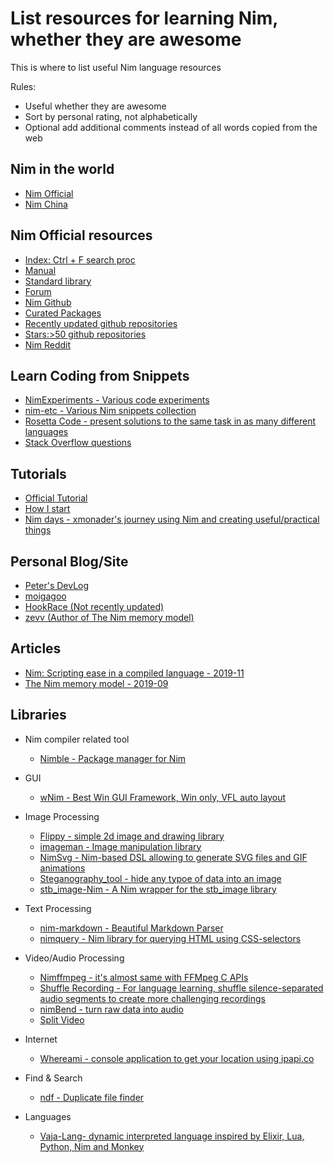List resources for learning Nim, whether they are awesome
==================

This is where to list useful Nim language resources

Rules:

- Useful whether they are awesome
- Sort by personal rating, not alphabetically
- Optional add additional comments instead of all words copied from the web

Nim in the world
----------

- [Nim Official](https://nim-lang.org/)
- [Nim China](https://www.nim-cn.com/)

Nim Official resources
---------

  - [Index: Ctrl + F search proc](https://nim-lang.org/docs/theindex.html)
  - [Manual](https://nim-lang.org/docs/manual.html)
  - [Standard library](https://nim-lang.org/docs/lib.html)
  - [Forum](https://forum.nim-lang.org/)
  - [Nim Github](https://github.com/nim-lang/Nim)
  - [Curated Packages](https://github.com/nim-lang/Nim/wiki/Curated-Packages)
  - [Recently updated github repositories](https://github.com/search?o=desc&q=nim&l=nim&s=updated&type=Repositories)
  - [Stars:>50 github repositories](https://github.com/search?q=stars%3A%3E50+language%3Anim&type=Repositories)
  - [Nim Reddit](https://www.reddit.com/r/nim/)


Learn Coding from Snippets
------

- [NimExperiments - Various code experiments](https://github.com/vitreo12/NimExperiments)
- [nim-etc - Various Nim snippets collection ](https://github.com/mashingan/nim-etc)
- [Rosetta Code - present solutions to the same task in as many different languages](http://rosettacode.org/wiki/Category:Nim)
- [Stack Overflow questions](https://stackoverflow.com/questions/tagged/nim-lang)

Tutorials
------

- [Official Tutorial](https://www.reddit.com/r/nim/)
- [How I start](https://howistart.org/posts/nim/1/)
- [Nim days - xmonader's journey using Nim and creating useful/practical things](https://xmonader.github.io/nimdays/)

Personal Blog/Site
--------

- [Peter's DevLog](https://peterme.net/)
- [moigagoo](https://moigagoo.svbtle.com/)
- [HookRace (Not recently updated)](https://hookrace.net/)
- [zevv (Author of The Nim memory model)](http://zevv.nl/play/)

Articles
------

- [Nim: Scripting ease in a compiled language - 2019-11](https://www.junglecoder.com/blog/nim-early-report)
- [The Nim memory model - 2019-09](http://zevv.nl/nim-memory/)

Libraries
-----------

- Nim compiler related tool
  - [Nimble - Package manager for Nim](https://github.com/nim-lang/nimble)

- GUI
  - [wNim - Best Win GUI Framework, Win only, VFL auto layout](https://github.com/khchen/wNim)

- Image Processing
  - [Flippy - simple 2d image and drawing library](https://github.com/treeform/flippy)
  - [imageman - Image manipulation library](https://github.com/SolitudeSF/imageman)
  - [NimSvg - Nim-based DSL allowing to generate SVG files and GIF animations](https://github.com/bluenote10/NimSvg)
  - [Steganography_tool - hide any typoe of data into an image](https://github.com/EasiestSoft/steganography-software-free-download)
  - [stb_image-Nim - A Nim wrapper for the stb_image library](https://gitlab.com/define-private-public/stb_image-Nim)

- Text Processing
  - [nim-markdown - Beautiful Markdown Parser](https://github.com/soasme/nim-markdown)
  - [nimquery - Nim library for querying HTML using CSS-selectors](https://github.com/GULPF/nimquery)

- Video/Audio Processing
  - [Nimffmpeg - it's almost same with FFMpeg C APIs](https://github.com/mashingan/nimffmpeg)
  - [Shuffle Recording - For language learning, shuffle silence-separated audio segments to create more challenging recordings](https://github.com/jdve/shuffle_recording)
  - [nimBend - turn raw data into audio](https://github.com/jamesb93/nimBend)
  - [Split Video](https://github.com/kodkuce/SplitVideo-Nim)

- Internet
  - [Whereami - console application to get your location using ipapi.co](https://github.com/corenting/whereami)

- Find & Search
  - [ndf - Duplicate file finder](https://github.com/rustomax/ndf)

- Languages
  - [Vaja-Lang- dynamic interpreted language inspired by Elixir, Lua, Python, Nim and Monkey](https://github.com/marteinn/Vaja-Lang)
